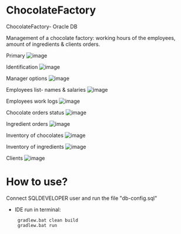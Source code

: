 # ChocolateFactory
ChocolateFactory- Oracle DB

Management of a chocolate factory:
working hours of the employees, amount of ingredients & clients orders.

Primary
![image](https://user-images.githubusercontent.com/49592750/192893489-a37116b9-b9e5-4652-8b06-38f8526205b7.png)

Identification
![image](https://user-images.githubusercontent.com/49592750/192893632-b3411e2e-7772-418a-851b-009ac030b4ae.png)

Manager options
![image](https://user-images.githubusercontent.com/49592750/192893655-63510311-3be3-4106-8690-830379afd2ad.png)

Employees list- names & salaries
![image](https://user-images.githubusercontent.com/49592750/192895963-9459a2ba-7692-4ac6-b6e3-cc00cbae777b.png)

Employees work logs
![image](https://user-images.githubusercontent.com/49592750/192896597-26d0b9fc-7cf3-4df7-bb9b-069c70792bdd.png)

Chocolate orders status
![image](https://user-images.githubusercontent.com/49592750/192896813-6b29f997-2330-4bf5-871b-a87da47fd412.png)

Ingredient orders
![image](https://user-images.githubusercontent.com/49592750/192896908-b16e35f4-2188-4890-81b9-239bb4f84c6c.png)

Inventory of chocolates
![image](https://user-images.githubusercontent.com/49592750/192897008-d0ff37e0-b463-42ef-b343-38d68b101572.png)

Inventory of ingredients
![image](https://user-images.githubusercontent.com/49592750/192897352-babecbde-1bf6-4a4c-b61f-fa6a7e5dac17.png)

Clients
![image](https://user-images.githubusercontent.com/49592750/192897166-d619e415-e923-4fc3-85e8-091f1ee95782.png)

# How to use?
  Connect SQLDEVELOPER user and run the file "db-config.sql"
 
 - IDE run in terminal:
    ```
     gradlew.bat clean build 
     gradlew.bat run      
    ```
 
